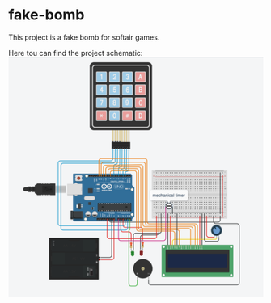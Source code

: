 # fake-bomb
This project is a fake bomb for softair games.  

Here tou can find the project schematic:
<img src="./img/schematics.png">
